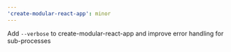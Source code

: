 ```yaml
---
'create-modular-react-app': minor
---
```


Add `--verbose` to create-modular-react-app and improve error handling for
sub-processes
